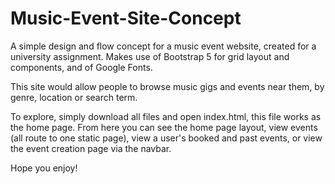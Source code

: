 # Music-Event-Site-Concept
A simple design and flow concept for a music event website, created for a university assignment. Makes use of Bootstrap 5 for grid layout and components, and of Google Fonts.

This site would allow people to browse music gigs and events near them, by genre, location or search term. 

To explore, simply download all files and open index.html, this file works as the home page. From here you can see the home page layout, view events (all route to one static page), view a user's booked and past events, or view the event creation page via the navbar.

Hope you enjoy!
